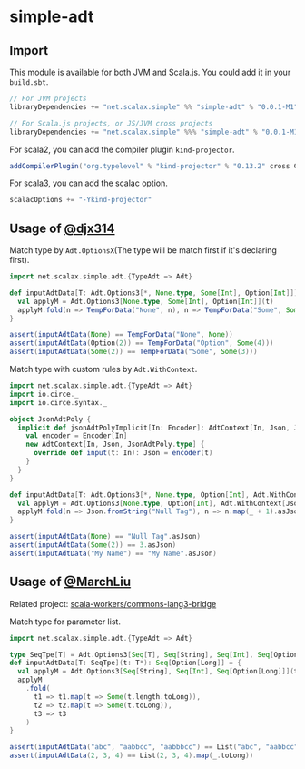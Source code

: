 # simple-adt

## Import
This module is available for both JVM and Scala.js. You could add it in your `build.sbt`.
``` sbt
// For JVM projects
libraryDependencies += "net.scalax.simple" %% "simple-adt" % "0.0.1-M1"
```
``` sbt
// For Scala.js projects, or JS/JVM cross projects
libraryDependencies += "net.scalax.simple" %%% "simple-adt" % "0.0.1-M1"
```
For scala2, you can add the compiler plugin `kind-projector`.
``` sbt
addCompilerPlugin("org.typelevel" % "kind-projector" % "0.13.2" cross CrossVersion.full)
```
For scala3, you can add the scalac option.
``` sbt
scalacOptions += "-Ykind-projector"
```

## Usage of [@djx314](https://github.com/djx314)
Match type by `Adt.OptionsX`(The type will be match first if it's declaring first).
``` scala
import net.scalax.simple.adt.{TypeAdt => Adt}

def inputAdtData[T: Adt.Options3[*, None.type, Some[Int], Option[Int]]](t: T): TempForData = {
  val applyM = Adt.Options3[None.type, Some[Int], Option[Int]](t)
  applyM.fold(n => TempForData("None", n), n => TempForData("Some", Some(n.get + 1)), n => TempForData("Option", n.map(_ + 2)))
}

assert(inputAdtData(None) == TempForData("None", None))
assert(inputAdtData(Option(2)) == TempForData("Option", Some(4)))
assert(inputAdtData(Some(2)) == TempForData("Some", Some(3)))
```

Match type with custom rules by `Adt.WithContext`.
``` scala
import net.scalax.simple.adt.{TypeAdt => Adt}
import io.circe._
import io.circe.syntax._

object JsonAdtPoly {
  implicit def jsonAdtPolyImplicit[In: Encoder]: AdtContext[In, Json, JsonAdtPoly.type] = {
    val encoder = Encoder[In]
    new AdtContext[In, Json, JsonAdtPoly.type] {
      override def input(t: In): Json = encoder(t)
    }
  }
}

def inputAdtData[T: Adt.Options3[*, None.type, Option[Int], Adt.WithContext[Json, JsonAdtPoly.type]]](t: T): Json = {
  val applyM = Adt.Options3[None.type, Option[Int], Adt.WithContext[Json, JsonAdtPoly.type]](t)
  applyM.fold(n => Json.fromString("Null Tag"), n => n.map(_ + 1).asJson, n => n.value)
}

assert(inputAdtData(None) == "Null Tag".asJson)
assert(inputAdtData(Some(2)) == 3.asJson)
assert(inputAdtData("My Name") == "My Name".asJson)
```

## Usage of [@MarchLiu](https://marchliu.github.io/)
Related project: [scala-workers/commons-lang3-bridge](https://github.com/scala-workers/commons-lang3-bridge)

Match type for parameter list.
``` scala
import net.scalax.simple.adt.{TypeAdt => Adt}

type SeqTpe[T] = Adt.Options3[Seq[T], Seq[String], Seq[Int], Seq[Option[Long]]]
def inputAdtData[T: SeqTpe](t: T*): Seq[Option[Long]] = {
  val applyM = Adt.Options3[Seq[String], Seq[Int], Seq[Option[Long]]](t)
  applyM
    .fold(
      t1 => t1.map(t => Some(t.length.toLong)),
      t2 => t2.map(t => Some(t.toLong)),
      t3 => t3
    )
}

assert(inputAdtData("abc", "aabbcc", "aabbbcc") == List("abc", "aabbcc", "aabbbcc").map(t => Some(t.length.toLong)))
assert(inputAdtData(2, 3, 4) == List(2, 3, 4).map(_.toLong))
```